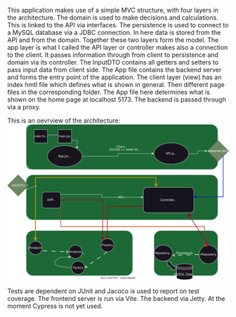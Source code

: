 This application makes use of a simple MVC structure, with four layers in the architecture. 
The domain is used to make decisions and calculations. This is linked to the API via interfaces. 
The persistence is used to connect to a MySQL database via a JDBC connection. In here data is stored from the API and from the domain.
Together these two layers form the model. 
The app layer is what I called the API layer or controller makes also a connection to the client. It passes information through from client to persistence and domain via its controller. 
The InputDTO contains all getters and setters to pass input data from client side. 
The App file contains the backend server and forms the entry point of the application. 
The client layer (view) has an index hmtl file which defines what is shown in general. Then different page files in the corresponding folder. 
The App file here determines what is shown on the home page at localhost 5173. 
The backend is passed through via a proxy. 

This is an oevrview of the architecture:
![alt text](/Tekeningen/architectureDraw.svg "architecture")

Tests are dependent on JUnit and Jacoco is used to report on test coverage.
The frontend server is run via Vite. The backend via Jetty. 
At the moment Cypress is not yet used. 